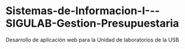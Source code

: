 Sistemas-de-Informacion-I---SIGULAB-Gestion-Presupuestaria
==========================================================

Desarrollo de aplicación web para la Unidad de laboratorios de la USB
